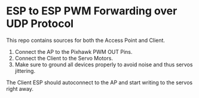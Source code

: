 # ESP to ESP PWM Forwarding over UDP Protocol

This repo contains sources for both the Access Point and Client. 

1. Connect the AP to the Pixhawk PWM OUT Pins.
2. Connect the Client to the Servo Motors.
3. Make sure to ground all devices properly to avoid noise and thus servos jittering.

The Client ESP should autoconnect to the AP and start writing to the servos right away.

